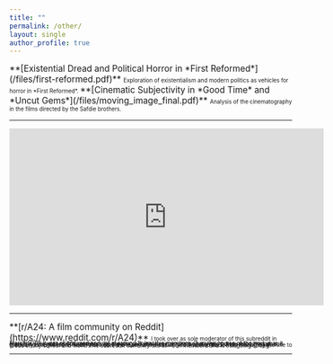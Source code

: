 ```yaml
---
title: ""
permalink: /other/
layout: single
author_profile: true
---
```

<span style="font-size:1.1em;">
    **[Existential Dread and Political Horror in *First Reformed*](/files/first-reformed.pdf)**  
</span>
<span style="font-size:0.7em;">
    Exploration of existentialism and modern politics as vehicles for horror in *First Reformed*.
</span>

<span style="font-size:1.1em;">
    **[Cinematic Subjectivity in *Good Time* and *Uncut Gems*](/files/moving_image_final.pdf)**  
</span>
<span style="font-size:0.7em;">
    Analysis of the cinematography in the films directed by the Safdie brothers.
</span>

---

<iframe
    width="560"
    height="315"
    src="https://www.youtube.com/embed/DTjRpmZm9ms"
    title="YouTube video player"
    frameborder="0"
    allow="accelerometer; autoplay; clipboard-write; encrypted-media; gyroscope; picture-in-picture"
    allowfullscreen>
</iframe>

---
<span style="font-size:1.1em;">
    **[r/A24: A film community on Reddit](https://www.reddit.com/r/A24)**  
</span>
<span style="font-size:0.7em;line-height:0.1em;">
    I took over as sole moderator of this subreddit in March 2019. It was abandoned and sat at around 1k inactive members.
    Over the course of the next year, I grew the subreddit to 30k members by creating original designs, starting a weekly discussion thread,
    and marketing the subreddit heavily across the site and other social media platforms.
</span>

<span style="font-size:0.7em;line-height:0.1em;">
    During that time I also gradually brought more moderators onto the team, and eventually took a step back from managing the site to focus on my school and work. The subreddit currently sits at ~90k members and is still going strong.
</span>

---

